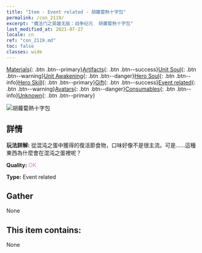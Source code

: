 ```yaml
---
title: "Item - Event related - 胡蘿蔔熱十字包"
permalink: /con_2119/
excerpt: "魔法门之英雄无敌：战争纪元  胡蘿蔔熱十字包"
last_modified_at: 2021-07-27
locale: cn
ref: "con_2119.md"
toc: false
classes: wide
---
```

 [Materials](/ItemsCN/){: .btn .btn--primary}[Artifacts](/ItemsCN/Artifacts/){: .btn .btn--success}[Unit Soul](/ItemsCN/UnitSoul/){: .btn .btn--warning}[Unit Awakening](/ItemsCN/UnitAwakening/){: .btn .btn--danger}[Hero Soul](/ItemsCN/HeroSoul/){: .btn .btn--info}[Hero Skill](/ItemsCN/HeroSkill/){: .btn .btn--primary}[Gift](/ItemsCN/Gift/){: .btn .btn--success}[Event related](/ItemsCN/Events/){: .btn .btn--warning}[Avatars](/ItemsCN/Avatars/){: .btn .btn--danger}[Consumables](/ItemsCN/Consumables/){: .btn .btn--info}[Unknown](/ItemsCN/Unknown/){: .btn .btn--primary}

 ![胡蘿蔔熱十字包](/images/t/i_690020.png)

## 詳情
 **玩法詳解:** 從混沌之蛋中獲得的復活節食物，口味好像不是很主流。可是……這種東西為什麼會在混沌之蛋裡呢？

 **Quality:** <span style="color: #DA70D6">OK</span>

 **Type:** Event related

## Gather

  None

## This item contains:

  None

